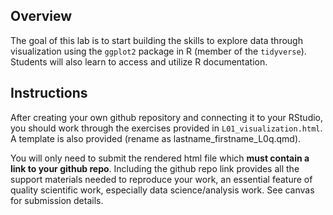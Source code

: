 ## Overview

The goal of this lab is to start building the skills to explore data through visualization using the `ggplot2` package in R (member of the `tidyverse`). Students will also learn to access and utilize R documentation.

## Instructions

After creating your own github repository and connecting it to your RStudio, you should work through the exercises provided in `L01_visualization.html`. A template is also provided (rename as lastname_firstname_L0q.qmd).

You will only need to submit the rendered html file which **must contain a link to your github repo**. Including the github repo link provides all the support materials needed to reproduce your work, an essential feature of quality scientific work, especially data science/analysis work. See canvas for submission details.